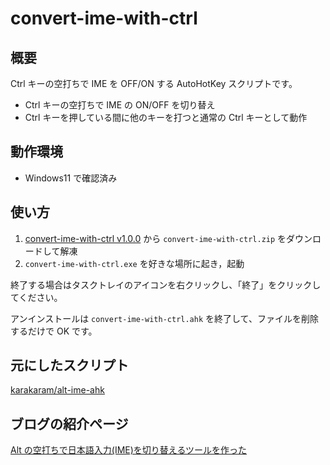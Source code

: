 # convert-ime-with-ctrl

## 概要

Ctrl キーの空打ちで IME を OFF/ON する AutoHotKey スクリプトです。

- Ctrl キーの空打ちで IME の ON/OFF を切り替え
- Ctrl キーを押している間に他のキーを打つと通常の Ctrl キーとして動作

## 動作環境

- Windows11 で確認済み

## 使い方

1. [convert-ime-with-ctrl v1.0.0](https://github.com/user-attachments/files/20966252/convert-ime-with-ctrl.zip) から `convert-ime-with-ctrl.zip` をダウンロードして解凍
2. `convert-ime-with-ctrl.exe` を好きな場所に起き，起動

終了する場合はタスクトレイのアイコンを右クリックし、「終了」をクリックしてください。

アンインストールは `convert-ime-with-ctrl.ahk` を終了して、ファイルを削除するだけで OK です。

## 元にしたスクリプト

[karakaram/alt-ime-ahk](https://github.com/karakaram/alt-ime-ahk)

## ブログの紹介ページ

[Alt の空打ちで日本語入力(IME)を切り替えるツールを作った](http://www.karakaram.com/alt-ime-on-off/)
